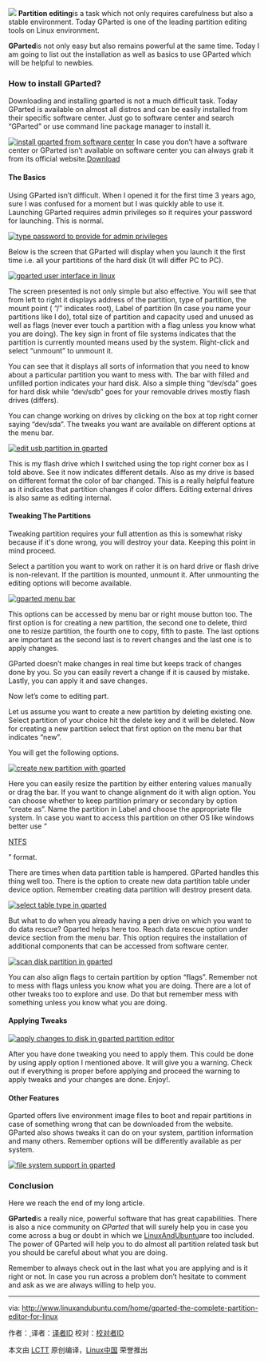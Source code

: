 ![](http://www.linuxandubuntu.com/uploads/2/1/1/5/21152474/gparted-the-complete-partition-editor-for-linux_orig.jpg)
**Partition editing**is a task which not only requires carefulness but also a stable environment. Today GParted is one of the leading partition editing tools on Linux environment.

**GParted**is not only easy but also remains powerful at the same time. Today I am going to list out the installation as well as basics to use GParted which will be helpful to newbies.

### How to install GParted?

​Downloading and installing gparted is not a much difficult task. Today GParted is available on almost all distros and can be easily installed from their specific software center. Just go to software center and search “GParted” or use command line package manager to install it.

 [![install gparted from software center](http://www.linuxandubuntu.com/uploads/2/1/1/5/21152474/install-gparted-from-software-center_orig.jpg)][1] In case you don’t have a software center or GParted isn’t available on software center you can always grab it from its official website.[Download][2]

#### The Basics

​Using GParted isn’t difficult. When I opened it for the first time 3 years ago, sure I was confused for a moment but I was quickly able to use it. Launching GParted requires admin privileges so it requires your password for launching. This is normal.

 [![type password to provide for admin privileges](http://www.linuxandubuntu.com/uploads/2/1/1/5/21152474/type-password-to-provide-for-admin-privileges_orig.png)][3] 

​Below is the screen that GParted will display when you launch it the first time i.e. all your partitions of the hard disk (It will differ PC to PC).

 [![gparted user interface in linux](http://www.linuxandubuntu.com/uploads/2/1/1/5/21152474/gparted-user-interface-in-linux_orig.png)][4] 

​The screen presented is not only simple but also effective. You will see that from left to right it displays address of the partition, type of partition, the mount point ( “/” indicates root), Label of partition (In case you name your partitions like I do), total size of partition and capacity used and unused as well as flags (never ever touch a partition with a flag unless you know what you are doing). The key sign in front of file systems indicates that the partition is currently mounted means used by the system. Right-click and select “unmount” to unmount it.

You can see that it displays all sorts of information that you need to know about a particular partition you want to mess with. The bar with filled and unfilled portion indicates your hard disk. Also a simple thing “dev/sda” goes for hard disk while “dev/sdb” goes for your removable drives mostly flash drives (differs).

You can change working on drives by clicking on the box at top right corner saying “dev/sda”. The tweaks you want are available on different options at the menu bar.

 [![edit usb partition in gparted](http://www.linuxandubuntu.com/uploads/2/1/1/5/21152474/edit-usb-partition-in-gparted_orig.png)][5] 

​This is my flash drive which I switched using the top right corner box as I told above. See it now indicates different details. Also as my drive is based on different format the color of bar changed. This is a really helpful feature as it indicates that partition changes if color differs. Editing external drives is also same as editing internal.

#### Tweaking The Partitions

Tweaking partition requires your full attention as this is somewhat risky because if it's done wrong, you will destroy your data. Keeping this point in mind proceed.

Select a partition you want to work on rather it is on hard drive or flash drive is non-relevant. If the partition is mounted, unmount it. After unmounting the editing options will become available.  

 [![gparted menu bar](http://www.linuxandubuntu.com/uploads/2/1/1/5/21152474/gparted-menu-bar_orig.png)][6] 

This options can be accessed by menu bar or right mouse button too. The first option is for creating a new partition, the second one to delete, third one to resize partition, the fourth one to copy, fifth to paste. The last options are important as the second last is to revert changes and the last one is to apply changes.

GParted doesn’t make changes in real time but keeps track of changes done by you. So you can easily revert a change if it is caused by mistake. Lastly, you can apply it and save changes.

​Now let’s come to editing part. 

Let us assume you want to create a new partition by deleting existing one. Select partition of your choice hit the delete key and it will be deleted. Now for creating a new partition select that first option on the menu bar that indicates “new”.

You will get the following options.

 [![create new partition with gparted](http://www.linuxandubuntu.com/uploads/2/1/1/5/21152474/create-new-partition-with-gparted_orig.png)][7] 

​Here you can easily resize the partition by either entering values manually or drag the bar. If you want to change alignment do it with align option. You can choose whether to keep partition primary or secondary by option “create as”. Name the partition in Label and choose the appropriate file system. In case you want to access this partition on other OS like windows better use “

[NTFS][8]

” format.

There are times when data partition table is hampered. GParted handles this thing well too. There is the option to create new data partition table under device option. Remember creating data partition will destroy present data.

 [![select table type in gparted](http://www.linuxandubuntu.com/uploads/2/1/1/5/21152474/select-table-type-in-gparted_orig.jpg)][9] 

​But what to do when you already having a pen drive on which you want to do data rescue? Gparted helps here too. Reach data rescue option under device section from the menu bar. This option requires the installation of additional components that can be accessed from software center.

 [![scan disk partition in gparted](http://www.linuxandubuntu.com/uploads/2/1/1/5/21152474/scan-disk-partition-in-gparted_orig.jpg)][10] 

​You can also align flags to certain partition by option “flags”. Remember not to mess with flags unless you know what you are doing. There are a lot of other tweaks too to explore and use. Do that but remember mess with something unless you know what you are doing.

#### Applying Tweaks

 [![apply changes to disk in gparted partition editor](http://www.linuxandubuntu.com/uploads/2/1/1/5/21152474/apply-changes-to-disk-in-gparted-partition-editor_orig.png)][11] 

​After you have done tweaking you need to apply them. This could be done by using apply option I mentioned above. It will give you a warning. Check out if everything is proper before applying and proceed the warning to apply tweaks and your changes are done. Enjoy!.

#### Other Features

​Gparted offers live environment image files to boot and repair partitions in case of something wrong that can be downloaded from the website. GParted also shows tweaks it can do on your system, partition information and many others. Remember options will be differently available as per system. 

 [![file system support in gparted](http://www.linuxandubuntu.com/uploads/2/1/1/5/21152474/file-system-support-in-gparted_orig.png)][12] 

### Conclusion

​Here we reach the end of my long article.

**GParted**is a really nice, powerful software that has great capabilities. There is also a nice community on _GParted_ that will surely help you in case you come across a bug or doubt in which we [LinuxAndUbuntu][13]are too included. The power of GParted will help you to do almost all partition related task but you should be careful about what you are doing.

Remember to always check out in the last what you are applying and is it right or not. In case you run across a problem don’t hesitate to comment and ask as we are always willing to help you.

--------------------------------------------------------------------------------

via: http://www.linuxandubuntu.com/home/gparted-the-complete-partition-editor-for-linux

作者：[ ][a]
译者：[译者ID](https://github.com/译者ID)
校对：[校对者ID](https://github.com/校对者ID)

本文由 [LCTT](https://github.com/LCTT/TranslateProject) 原创编译，[Linux中国](https://linux.cn/) 荣誉推出

[a]:http://www.linuxandubuntu.com
[1]:http://www.linuxandubuntu.com/uploads/2/1/1/5/21152474/install-gparted-from-software-center_orig.jpg
[2]:http://gparted.org/download.php
[3]:http://www.linuxandubuntu.com/uploads/2/1/1/5/21152474/type-password-to-provide-for-admin-privileges_orig.png
[4]:http://www.linuxandubuntu.com/uploads/2/1/1/5/21152474/gparted-user-interface-in-linux_orig.png
[5]:http://www.linuxandubuntu.com/uploads/2/1/1/5/21152474/edit-usb-partition-in-gparted_orig.png
[6]:http://www.linuxandubuntu.com/uploads/2/1/1/5/21152474/gparted-menu-bar_orig.png
[7]:http://www.linuxandubuntu.com/uploads/2/1/1/5/21152474/create-new-partition-with-gparted_orig.png
[8]:http://www.linuxandubuntu.com/home/fdisk-command-to-manage-disk-partitions-in-linux
[9]:http://www.linuxandubuntu.com/uploads/2/1/1/5/21152474/select-table-type-in-gparted_orig.jpg
[10]:http://www.linuxandubuntu.com/uploads/2/1/1/5/21152474/scan-disk-partition-in-gparted_orig.jpg
[11]:http://www.linuxandubuntu.com/uploads/2/1/1/5/21152474/apply-changes-to-disk-in-gparted-partition-editor_orig.png
[12]:http://www.linuxandubuntu.com/uploads/2/1/1/5/21152474/file-system-support-in-gparted_orig.png
[13]:http://www.linuxandubuntu.com/
